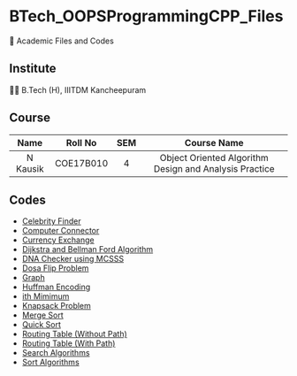 # BTech_OOPSProgrammingCPP_Files

📖 Academic Files and Codes

## Institute

🧑‍🎓 B.Tech (H), IIITDM Kancheepuram

## Course

|    Name    |   Roll No   | SEM |                      Course Name                       |
| :--------: | :---------: | :-: | :----------------------------------------------------: |
|  N Kausik  |  COE17B010  |  4  | Object Oriented Algorithm Design and Analysis Practice |

## Codes

 - [Celebrity Finder](Celebrity.cpp)
 - [Computer Connector](ComputerConnection.cpp)
 - [Currency Exchange](CurrencyExchange.cpp)
 - [Dijkstra and Bellman Ford Algorithm](Dijkstra_BellmanFord.cpp)
 - [DNA Checker using MCSSS](DNA_MCSSS.cpp)
 - [Dosa Flip Problem](DosaFlip.cpp)
 - [Graph](Graph.cpp)
 - [Huffman Encoding](HuffmanCoding.cpp)
 - [ith Mimimum](ith_Min.cpp)
 - [Knapsack Problem](Knapsack.cpp)
 - [Merge Sort](MergeSort.cpp)
 - [Quick Sort](QuickSort.cpp)
 - [Routing Table (Without Path)](RoutingTable_WithoutPath.cpp)
 - [Routing Table (With Path)](RoutingTable_WithPath.cpp)
 - [Search Algorithms](Search.cpp)
 - [Sort Algorithms](Sort.cpp)

